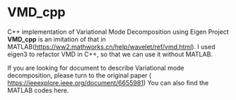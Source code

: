# VMD_cpp
C++ implementation of Variational Mode Decomposition using Eigen
Project **VMD_cpp**  is an imitation of that in MATLAB(https://ww2.mathworks.cn/help/wavelet/ref/vmd.html).  I used eigen3 to refactor VMD in C++, so that we can use it without MATLAB. 

If you are looking for document to describe Variational mode decomposition, please turn to the original paper ( https://ieeexplore.ieee.org/document/6655981) You can also find the MATLAB codes here.
